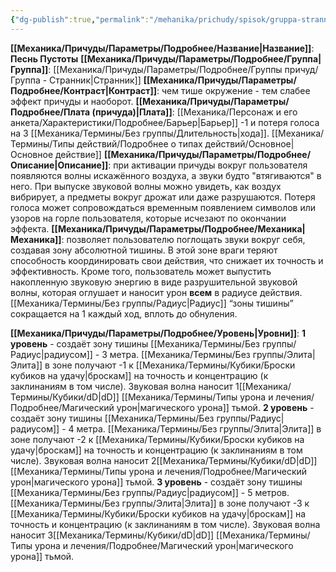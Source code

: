 ```yaml
---
{"dg-publish":true,"permalink":"/mehanika/prichudy/spisok/gruppa-strannik/pesn-pustoty/"}
---
```


**[[Механика/Причуды/Параметры/Подробнее/Название\|Название]]**: **Песнь Пустоты**
**[[Механика/Причуды/Параметры/Подробнее/Группа\|Группа]]**: [[Механика/Причуды/Параметры/Подробнее/Группы причуд/Группа - Странник\|Странник]] 
**[[Механика/Причуды/Параметры/Подробнее/Контраст\|Контраст]]**: чем тише окружение - тем слабее эффект причуды и наоборот.
**[[Механика/Причуды/Параметры/Подробнее/Плата (причуда)\|Плата]]**: [[Механика/Персонаж и его анкета/Характеристики/Подробнее/Барьер\|Барьер]] -1 и потеря голоса на 3 [[Механика/Термины/Без группы/Длительность\|хода]]. [[Механика/Термины/Типы действий/Подробнее о типах действий/Основное\|Основное действие]]
**[[Механика/Причуды/Параметры/Подробнее/Описание\|Описание]]**: при активации причуды вокруг пользователя появляются волны искажённого воздуха, а звуки будто "втягиваются" в него. При выпуске звуковой волны можно увидеть, как воздух вибрирует, а предметы вокруг дрожат или даже разрушаются. Потеря голоса может сопровождаться временным появлением символов или узоров на горле пользователя, которые исчезают по окончании эффекта.
**[[Механика/Причуды/Параметры/Подробнее/Механика\|Механика]]**: позволяет пользователю поглощать звуки вокруг себя, создавая зону абсолютной тишины. В этой зоне враги теряют способность координировать свои действия, что снижает их точность и эффективность. Кроме того, пользователь может выпустить накопленную звуковую энергию в виде разрушительной звуковой волны, которая оглушает и наносит урон **всем** в радиусе действия. [[Механика/Термины/Без группы/Радиус\|Радиус]] “зоны тишины” сокращается на 1 каждый ход, вплоть до обнуления. 

**[[Механика/Причуды/Параметры/Подробнее/Уровень\|Уровни]]**:
**1 уровень** - создаёт зону тишины [[Механика/Термины/Без группы/Радиус\|радиусом]] - 3 метра. [[Механика/Термины/Без группы/Элита\|Элита]] в зоне получают -1 к [[Механика/Термины/Кубики/Броски кубиков на удачу\|броскам]] на точность и концентрацию (к заклинаниям в том числе). Звуковая волна наносит 1[[Механика/Термины/Кубики/dD\|dD]] [[Механика/Термины/Типы урона и лечения/Подробнее/Магический урон\|магического урона]] тьмой.
**2 уровень** - создаёт зону тишины [[Механика/Термины/Без группы/Радиус\|радиусом]] - 4 метра. [[Механика/Термины/Без группы/Элита\|Элита]] в зоне получают -2 к [[Механика/Термины/Кубики/Броски кубиков на удачу\|броскам]] на точность и концентрацию (к заклинаниям в том числе). Звуковая волна наносит 2[[Механика/Термины/Кубики/dD\|dD]] [[Механика/Термины/Типы урона и лечения/Подробнее/Магический урон\|магического урона]] тьмой.
**3 уровень** - создаёт зону тишины [[Механика/Термины/Без группы/Радиус\|радиусом]] - 5 метров. [[Механика/Термины/Без группы/Элита\|Элита]] в зоне получают -3 к [[Механика/Термины/Кубики/Броски кубиков на удачу\|броскам]] на точность и концентрацию (к заклинаниям в том числе). Звуковая волна наносит 3[[Механика/Термины/Кубики/dD\|dD]] [[Механика/Термины/Типы урона и лечения/Подробнее/Магический урон\|магического урона]] тьмой.